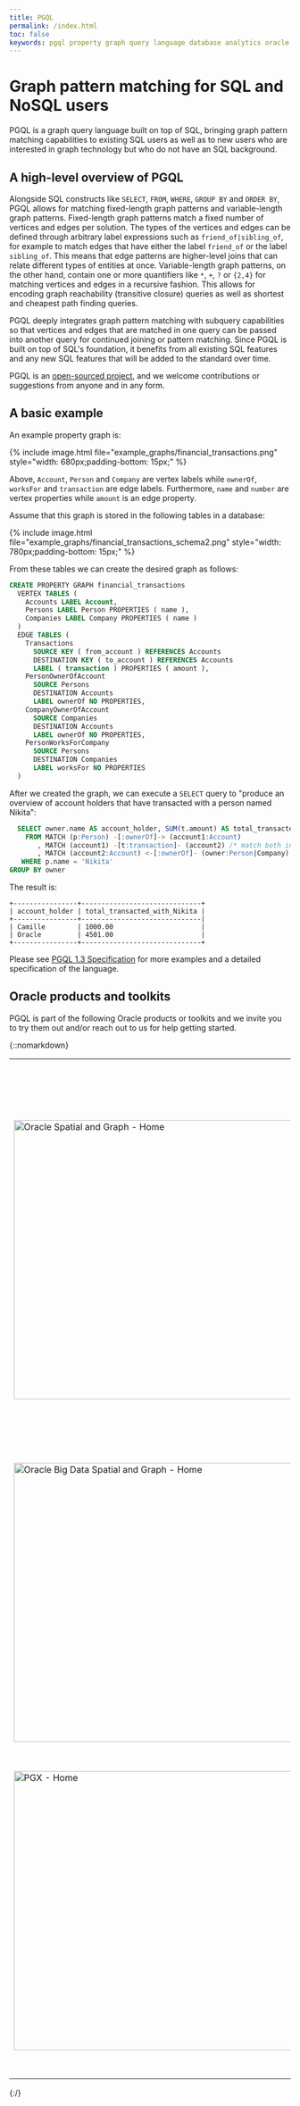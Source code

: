 ```yaml
---
title: PGQL
permalink: /index.html
toc: false
keywords: pgql property graph query language database analytics oracle sql standard gql cypher opencypher sparql gsql pgx big data spatial
---
```


Graph pattern matching for SQL and NoSQL users
====================================

PGQL is a graph query language built on top of SQL, bringing graph pattern matching capabilities to existing SQL users as well as to new users who are interested in graph technology but who do not have an SQL background.

A high-level overview of PGQL
-----------------------------

Alongside SQL constructs like `SELECT`, `FROM`, `WHERE`, `GROUP BY` and `ORDER BY`, PGQL allows for matching fixed-length graph patterns and variable-length graph patterns.
Fixed-length graph patterns match a fixed number of vertices and edges per solution.
The types of the vertices and edges can be defined through arbitrary label expressions such as `friend_of|sibling_of`, for example to match edges that have either the label `friend_of` or the label `sibling_of`.
This means that edge patterns are higher-level joins that can relate different types of entities at once.
Variable-length graph patterns, on the other hand, contain one or more quantifiers like `*`, `+`, `?` or `{2,4}` for matching vertices and edges in a recursive fashion.
This allows for encoding graph reachability (transitive closure) queries as well as shortest and cheapest path finding queries.

PGQL deeply integrates graph pattern matching with subquery capabilities so that vertices and edges that are matched in one query can be passed into another query for continued joining or pattern matching.
Since PGQL is built on top of SQL's foundation, it benefits from all existing SQL features and any new SQL features that will be added to the standard over time.

PGQL is an [open-sourced project](https://github.com/oracle/pgql-lang), and we welcome contributions or suggestions from anyone and in any form.

A basic example
----------

An example property graph is:

{% include image.html file="example_graphs/financial_transactions.png" style="width: 680px;padding-bottom: 15px;" %}

Above, `Account`, `Person` and `Company` are vertex labels while `ownerOf`, `worksFor` and `transaction` are edge labels.
Furthermore, `name` and `number` are vertex properties while `amount` is an edge property.

Assume that this graph is stored in the following tables in a database:

{% include image.html file="example_graphs/financial_transactions_schema2.png" style="width: 780px;padding-bottom: 15px;" %}

From these tables we can create the desired graph as follows:

```sql
CREATE PROPERTY GRAPH financial_transactions
  VERTEX TABLES (
    Accounts LABEL Account,
    Persons LABEL Person PROPERTIES ( name ),
    Companies LABEL Company PROPERTIES ( name )
  )
  EDGE TABLES (
    Transactions
      SOURCE KEY ( from_account ) REFERENCES Accounts
      DESTINATION KEY ( to_account ) REFERENCES Accounts
      LABEL ( transaction ) PROPERTIES ( amount ),
    PersonOwnerOfAccount
      SOURCE Persons
      DESTINATION Accounts
      LABEL ownerOf NO PROPERTIES,
    CompanyOwnerOfAccount
      SOURCE Companies
      DESTINATION Accounts
      LABEL ownerOf NO PROPERTIES,
    PersonWorksForCompany
      SOURCE Persons
      DESTINATION Companies
      LABEL worksFor NO PROPERTIES
  )
```

After we created the graph, we can execute a `SELECT` query to "produce an overview of account holders that have transacted with a person named Nikita":

```sql
  SELECT owner.name AS account_holder, SUM(t.amount) AS total_transacted_with_Nikita
    FROM MATCH (p:Person) -[:ownerOf]-> (account1:Account)
       , MATCH (account1) -[t:transaction]- (account2) /* match both incoming and outgoing transactions */
       , MATCH (account2:Account) <-[:ownerOf]- (owner:Person|Company)
   WHERE p.name = 'Nikita'
GROUP BY owner
```

The result is:

```
+----------------+------------------------------+
| account_holder | total_transacted_with_Nikita |
+----------------+------------------------------|
| Camille        | 1000.00                      |
| Oracle         | 4501.00                      |
+----------------+------------------------------+
```

Please see [PGQL 1.3 Specification](spec/1.3/) for more examples and a detailed specification of the language.

Oracle products and toolkits
----------------------------

PGQL is part of the following Oracle products or toolkits and we invite you to try them out and/or reach out to us for help getting started.

{::nomarkdown}
</br>
<table>
<tr>
  <td width="50%">
    <a href="https://www.oracle.com/database/technologies/spatialandgraph.html">
      <img src="images/spatial_and_graph.png" alt="Oracle Spatial and Graph - Home" style="width:500px;">
    </a>
  </td>
  <td width="50%" style="vertical-align:middle;">
<p><font size="5">Oracle Spatial and Graph</font></p>
<p>
Oracle Spatial and Graph offers the industry’s most comprehensive, advanced database for enterprise spatial applications and high performance, secure graph databases. With Oracle Database 19c, in the cloud and on premises, it powers applications from GIS and location services to fraud detection, social networks, linked data and knowledge management.
</p>
  </td>
</tr>

<tr>
  <td width="50%">
    <a href="https://www.oracle.com/technetwork/database/database-technologies/bigdata-spatialandgraph/overview/index.html">
      <img src="images/big_data_spatial_and_graph.png" alt="Oracle Big Data Spatial and Graph - Home" style="width:500px;">
    </a>
  </td>
  <td width="50%" style="vertical-align:middle;">
<p><font size="5">Oracle Big Data Spatial and Graph</font></p>
<p>
Oracle Big Data Spatial and Graph Spatial and graph provides analytic services and data models that support Big Data workloads on Apache Hadoop and NoSQL database technologies.
</p>
  </td>
</tr>

<tr>
  <td width="50%">
    <a href="https://www.oracle.com/middleware/technologies/parallel-graph-analytix.html">
      <img src="images/pgx.png" alt="PGX - Home" style="width:500px;">
    </a>
  </td>
  <td width="50%" style="vertical-align:middle;">
<p><font size="5">Oracle Labs PGX: Parallel Graph AnalytiX</font></p>
<p>
PGX is a toolkit for graph analysis - both running algorithms such as PageRank against graphs, and performing SQL-like pattern-matching against graphs, using the results of algorithmic analysis. Algorithms are parallelized for extreme performance.
</p>
  </td>
</tr>

</table>
{:/}
